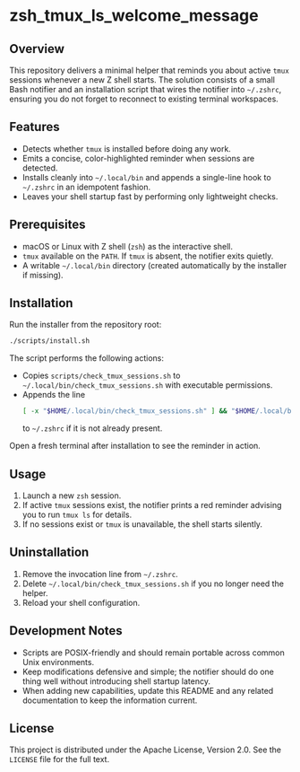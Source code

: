 # zsh_tmux_ls_welcome_message

## Overview
This repository delivers a minimal helper that reminds you about active `tmux` sessions whenever a new Z shell starts. The solution consists of a small Bash notifier and an installation script that wires the notifier into `~/.zshrc`, ensuring you do not forget to reconnect to existing terminal workspaces.

## Features
- Detects whether `tmux` is installed before doing any work.
- Emits a concise, color-highlighted reminder when sessions are detected.
- Installs cleanly into `~/.local/bin` and appends a single-line hook to `~/.zshrc` in an idempotent fashion.
- Leaves your shell startup fast by performing only lightweight checks.

## Prerequisites
- macOS or Linux with Z shell (`zsh`) as the interactive shell.
- `tmux` available on the `PATH`. If `tmux` is absent, the notifier exits quietly.
- A writable `~/.local/bin` directory (created automatically by the installer if missing).

## Installation
Run the installer from the repository root:

```bash
./scripts/install.sh
```

The script performs the following actions:
- Copies `scripts/check_tmux_sessions.sh` to `~/.local/bin/check_tmux_sessions.sh` with executable permissions.
- Appends the line
  ```sh
  [ -x "$HOME/.local/bin/check_tmux_sessions.sh" ] && "$HOME/.local/bin/check_tmux_sessions.sh"
  ```
  to `~/.zshrc` if it is not already present.

Open a fresh terminal after installation to see the reminder in action.

## Usage
1. Launch a new `zsh` session.
2. If active `tmux` sessions exist, the notifier prints a red reminder advising you to run `tmux ls` for details.
3. If no sessions exist or `tmux` is unavailable, the shell starts silently.

## Uninstallation
1. Remove the invocation line from `~/.zshrc`.
2. Delete `~/.local/bin/check_tmux_sessions.sh` if you no longer need the helper.
3. Reload your shell configuration.

## Development Notes
- Scripts are POSIX-friendly and should remain portable across common Unix environments.
- Keep modifications defensive and simple; the notifier should do one thing well without introducing shell startup latency.
- When adding new capabilities, update this README and any related documentation to keep the information current.

## License
This project is distributed under the Apache License, Version 2.0. See the `LICENSE` file for the full text.
